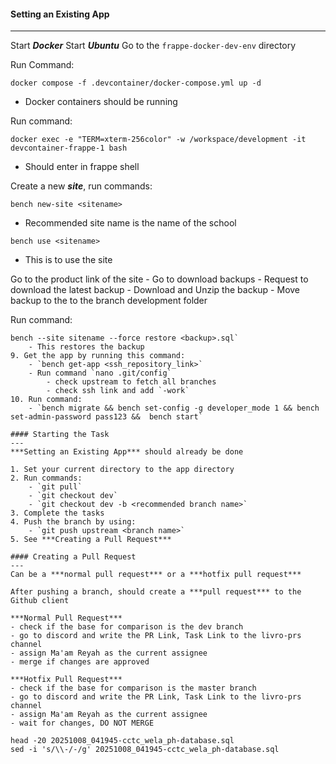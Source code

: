 
#### Setting an Existing App
---
Start ***Docker***
Start ***Ubuntu***
Go to the `frappe-docker-dev-env` directory

Run Command:
```
docker compose -f .devcontainer/docker-compose.yml up -d
```
- Docker containers should be running

Run command:
```
docker exec -e "TERM=xterm-256color" -w /workspace/development -it devcontainer-frappe-1 bash
```
- Should enter in frappe shell

Create a new ***site***, run commands:
```
bench new-site <sitename>
```
- Recommended site name is the name of the school
```
bench use <sitename>
```
- This is to use the site

Go to the product link of the site
	- Go to download backups
	- Request to download the latest backup
	- Download and Unzip the backup
	- Move backup to the to the branch development folder

Run command:
```
bench --site sitename --force restore <backup>.sql`
	- This restores the backup
9. Get the app by running this command:
	- `bench get-app <ssh_repository_link>`
	- Run command `nano .git/config`
		- check upstream to fetch all branches
		- check ssh link and add `-work`
10. Run command:
	- `bench migrate && bench set-config -g developer_mode 1 && bench set-admin-password pass123 &&  bench start`

#### Starting the Task
---
***Setting an Existing App*** should already be done

1. Set your current directory to the app directory
2. Run commands:
	- `git pull`
	- `git checkout dev`
	- `git checkout dev -b <recommended branch name>`
3. Complete the tasks
4. Push the branch by using:
	- `git push upstream <branch name>`
5. See ***Creating a Pull Request***

#### Creating a Pull Request
---
Can be a ***normal pull request*** or a ***hotfix pull request***

After pushing a branch, should create a ***pull request*** to the Github client

***Normal Pull Request***
- check if the base for comparison is the dev branch
- go to discord and write the PR Link, Task Link to the livro-prs channel
- assign Ma'am Reyah as the current assignee
- merge if changes are approved

***Hotfix Pull Request***
- check if the base for comparison is the master branch
- go to discord and write the PR Link, Task Link to the livro-prs channel
- assign Ma'am Reyah as the current assignee
- wait for changes, DO NOT MERGE

head -20 20251008_041945-cctc_wela_ph-database.sql
sed -i 's/\\-/-/g' 20251008_041945-cctc_wela_ph-database.sql
